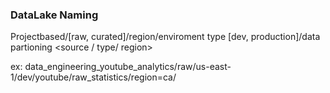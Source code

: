 ### DataLake Naming 
Projectbased/[raw, curated]/region/enviroment type [dev, production]/data partioning <source / type/ region>

ex: data_engineering_youtube_analytics/raw/us-east-1/dev/youtube/raw_statistics/region=ca/